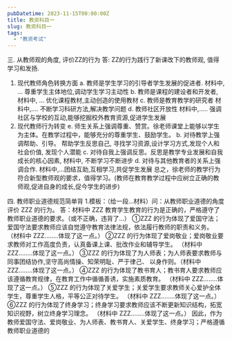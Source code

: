 ```yaml
---
pubDatetime: 2023-11-15T00:00:00Z
title: 教资科目一
slug: 教资科目一
tags:
  - "教资考试"
---
```


三. 从教师观的角度, 评价ZZ的行为
答: ZZ的行为践行了新课改下的教师观, 值得学习和发扬.

1. 现代教师角色转换方面
   a. 教师是学生学习的引导者学生发展的促进者. 材料中, ... 尊重学生主体地位,调动学生学习主动性
   b. 教师是课程的建设者和开发者, 材料中, ... 优化课程教材,主动创造的使用教材
   c. 教师是教育教学的研究者 材料中,.... 不断学习科研方法,解决教学问题
   d. 教师社区开放性 材料中,..... 强调社区与学校的互动,能够挖掘校外教育资源,促进学生发展
2. 现代教师行为转变
   e. 师生关系上强调尊重、赞赏。徐老师课堂上能够以学生为主体。在教学过程中，能够充分的尊重学生、鼓励学生。
   b. 对待教学上强调帮助、引导。 帮助学生反思自己, 寻找学习资源,设计学习方式,发现个人和社会价值, 发现个人潜能
   c. 对待自我上强调反思。反思是教学专业发展和自我成长的核心因素, 材料中, 不断学习不断进步
   d. 对待与其他教育者的关系上强调合作. 材料中,...团结互助,互相学习,共促学生发展
   总之，徐老师的教学行为符合新型教师观的要求，值得学习。(教师在教育教学过程中应树立正确的教师观,促进自身的成长,促今学生的进步)

四. 教师职业道德规范简单背 1.模板：（给一段...材料）问：从教师职业道德的角度评价 ZZZ 的行为。
答：材料中 ZZZ 教育学生教育的行为是正确的，严格遵守了教师职业道德的要求。（或不正确，违背了...）
①ZZZ 的行为体现了爱国守法；爱国守法要求教师应该自觉遵守教育法律法规，依法履行教师的职责和义务。
（材料中 ZZZ........体现了这一点。）
②ZZZ 的行为体现了爱岗敬业；爱岗敬业要求教师对工作高度负责，认真备课上课、批改作业和辅导学生。
（材料中 ZZZ........体现了这一点。）
③ZZZ 的行为体现了为人师表；为人师表要求教师与同事团结协作,坚守高尚情操、知荣明耻、严于律己、
以身作则。（材料中 ZZZ........体现了这一点。）
④ZZZ 的行为体现了教书育人；教书育人要求教师应该遵循教育规律，在教育工作中循循善诱，实施素质教育。
（材料中 ZZZ........体现了这一点。）
⑤ZZZ 的行为体现了关爱学生；关爱学生要求教师关心爱护全体学生，尊重学生人格，平等公正对待学生。
（材料中 ZZZ........体现了这一点。）
⑥ZZZ 的行为体现了终身学习；终身学习要求教师应该不断更新知识结构，拓宽知识视野，树立终身学习理念。
（材料中 ZZZ........体现了这一点。）
因此，作为教师爱国守法、爱岗敬业、为人师表、教书育人、关爱学生、终身学习；严格遵循教师职业道德的
